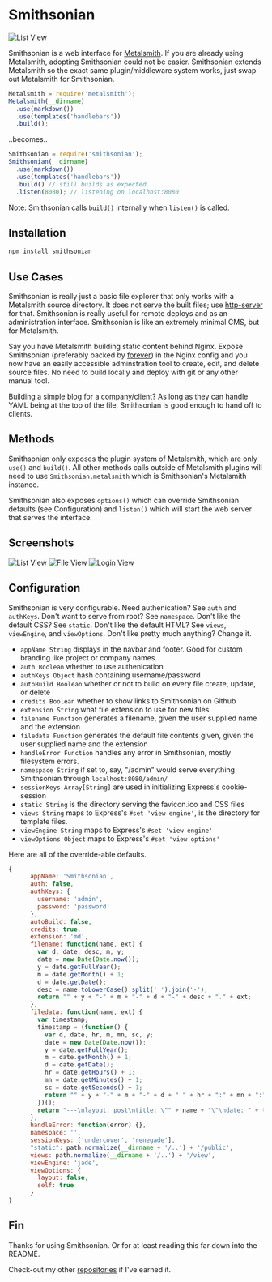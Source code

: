 Smithsonian
===========

![List View](https://raw.github.com/andrejewski/smithsonian/master/screenshots/list-view.png)

Smithsonian is a web interface for [Metalsmith](https://github.com/segmentio/metalsmith). If you are already using Metalsmith, adopting Smithsonian could not be easier. Smithsonian extends Metalsmith so the exact same plugin/middleware system works, just swap out Metalsmith for Smithsonian.

```javascript
Metalsmith = require('metalsmith');
Metalsmith(__dirname)
  .use(markdown())
  .use(templates('handlebars'))
  .build();
```

..becomes..

```javascript
Smithsonian = require('smithsonian');
Smithsonian(__dirname)
  .use(markdown())
  .use(templates('handlebars'))
  .build() // still builds as expected
  .listen(8080); // listening on localhost:8080
```

Note: Smithsonian calls `build()` internally when `listen()` is called.

## Installation

```bash
npm install smithsonian
```

## Use Cases

Smithsonian is really just a basic file explorer that only works with a Metalsmith source directory. It does not serve the built files; use [http-server](https://github.com/nodeapps/http-server) for that. Smithsonian is really useful for remote deploys and as an administration interface. Smithsonian is like an extremely minimal CMS, but for Metalsmith.

Say you have Metalsmith building static content behind Nginx. Expose Smithsonian (preferably backed by [forever](https://github.com/nodejitsu/forever)) in the Nginx config and you now have an easily accessible adminstration tool to create, edit, and delete source files. No need to build locally and deploy with git or any other manual tool.

Building a simple blog for a company/client? As long as they can handle YAML being at the top of the file, Smithsonian is good enough to hand off to clients.

## Methods

Smithsonian only exposes the plugin system of Metalsmith, which are only `use()` and `build()`. All other methods calls outside of Metalsmith plugins will need to use `Smithsonian.metalsmith` which is Smithsonian's Metalsmith instance.

Smithsonian also exposes `options()` which can override Smithsonian defaults (see Configuration) and `listen()` which will start the web server that serves the interface.

## Screenshots

![List View](https://raw.github.com/andrejewski/smithsonian/master/screenshots/list-view.png)
![File View](https://raw.github.com/andrejewski/smithsonian/master/screenshots/file-view.png)
![Login View](https://raw.github.com/andrejewski/smithsonian/master/screenshots/login-view.png)

## Configuration

Smithsonian is very configurable. Need authenication? See `auth` and `authKeys`. Don't want to serve from root? See `namespace`. Don't like the default CSS? See `static`. Don't like the default HTML? See `views`, `viewEngine`, and `viewOptions`. Don't like pretty much anything? Change it.

- `appName String` displays in the navbar and footer. Good for custom branding like project or company names.
- `auth Boolean` whether to use authenication
- `authKeys Object` hash containing username/password
- `autoBuild Boolean` whether or not to build on every file create, update, or delete
- `credits Boolean` whether to show links to Smithsonian on Github
- `extension String` what file extension to use for new files
- `filename Function` generates a filename, given the user supplied name and the extension
- `filedata Function` generates the default file contents given, given the user supplied name and the extension
- `handleError Function` handles any error in Smithsonian, mostly filesystem errors.
- `namespace String` if set to, say, "/admin" would serve everything Smithsonian through `localhost:8080/admin/`
- `sessionKeys Array[String]` are used in initializing Express's cookie-session
- `static String` is the directory serving the favicon.ico and CSS files
- `views String` maps to Express's `#set 'view engine'`, is the directory for template files. 
- `viewEngine String` maps to Express's `#set 'view engine'`
- `viewOptions Object` maps to Express's `#set 'view options'`

Here are all of the override-able defaults.

```javascript
{
      appName: 'Smithsonian',
      auth: false,
      authKeys: {
        username: 'admin',
        password: 'password'
      },
      autoBuild: false,
      credits: true,
      extension: 'md',
      filename: function(name, ext) {
        var d, date, desc, m, y;
        date = new Date(Date.now());
        y = date.getFullYear();
        m = date.getMonth() + 1;
        d = date.getDate();
        desc = name.toLowerCase().split(' ').join('-');
        return "" + y + "-" + m + "-" + d + "-" + desc + "." + ext;
      },
      filedata: function(name, ext) {
        var timestamp;
        timestamp = (function() {
          var d, date, hr, m, mn, sc, y;
          date = new Date(Date.now());
          y = date.getFullYear();
          m = date.getMonth() + 1;
          d = date.getDate();
          hr = date.getHours() + 1;
          mn = date.getMinutes() + 1;
          sc = date.getSeconds() + 1;
          return "" + y + "-" + m + "-" + d + " " + hr + ":" + mn + ":" + sc;
        })();
        return "---\nlayout: post\ntitle: \"" + name + "\"\ndate: " + timestamp + "\n---";
      },
      handleError: function(error) {},
      namespace: '',
      sessionKeys: ['undercover', 'renegade'],
      "static": path.normalize(__dirname + '/..') + '/public',
      views: path.normalize(__dirname + '/..') + '/view',
      viewEngine: 'jade',
      viewOptions: {
        layout: false,
        self: true
      }
}
```

## Fin

Thanks for using Smithsonian. Or for at least reading this far down into the README.

Check-out my other [repositories](http://github.com/andrejewski) if I've earned it.



